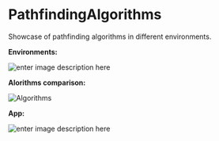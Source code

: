 
# PathfindingAlgorithms
 Showcase of pathfinding algorithms in different environments.
 
**Environments:**

![enter image description here](https://lh3.googleusercontent.com/6sysFRu0jVYt39aK8wOeiFRKuH_Cv2PNM-jpBrvfVWOfBfEiFy6BSoQtovsmrjNoopOMg4hZHI4_NckeJPJTvYVpQAxoksfhKeGz1mN4WERCBmgFYsuGKLg--bPzVW7fovHVoaieNg=w2400)

**Alorithms comparison:**

![Algorithms](https://lh3.googleusercontent.com/jyyBUoraERnjrX-2eo-XCpPXR2HWr10-cHJS9nnFES9BMqYL0yxLmuVbLYJSXpQvk_6riVw5mFUYaBIsiItY8DLRl0F-DW99IY3XmytcQM15PabUI9wZYYuEW9lG-zV3tWb0Kpdiiw=w2400)

**App:**

![enter image description here](https://lh3.googleusercontent.com/a5v0GAnTJAeHWTGUoKadRRWnijTQZt-9LCxCeDW71jEnNhjDzS5k0z_tsgN-UlkXbwMNUsoxjBKSBhvtW3j_gEFvveyV5eJsnN-SuIc5GeHMWHdBhqLd5-j8BoGSVHqjiQumfIRwEg=w2400)
